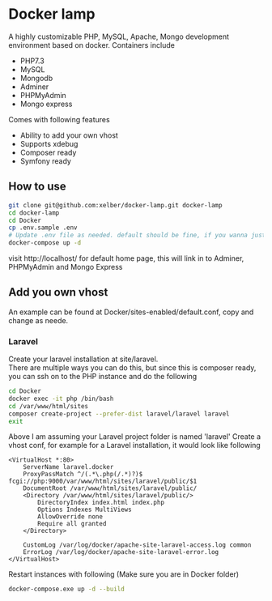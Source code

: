 # Docker lamp
A highly customizable PHP, MySQL, Apache, Mongo development environment based on docker.
Containers include
- PHP7.3
- MySQL
- Mongodb
- Adminer
- PHPMyAdmin
- Mongo express

Comes with following features
- Ability to add your own vhost
- Supports xdebug  
- Composer ready
- Symfony ready

## How to use
```Bash
git clone git@github.com:xelber/docker-lamp.git docker-lamp
cd docker-lamp
cd Docker
cp .env.sample .env
# Update .env file as needed. default should be fine, if you wanna just test it out first
docker-compose up -d
```
visit http://localhost/ for default home page, this will link in to Adminer, PHPMyAdmin and Mongo Express  

## Add you own vhost
An example can be found at Docker/sites-enabled/default.conf, copy and change as neede.

### Laravel
Create your laravel installation at site/laravel.  
There are multiple ways you can do this, but since this is composer ready, you can ssh on to the PHP instance and do the following
```Bash
cd Docker
docker exec -it php /bin/bash
cd /var/www/html/sites
composer create-project --prefer-dist laravel/laravel laravel
exit
```
Above I am assuming your Laravel project folder is named 'laravel'
Create a vhost conf, for example for a Laravel installation, it would look like following
```
<VirtualHost *:80>
    ServerName laravel.docker
    ProxyPassMatch ^/(.*\.php(/.*)?)$ fcgi://php:9000/var/www/html/sites/laravel/public/$1
    DocumentRoot /var/www/html/sites/laravel/public/
    <Directory /var/www/html/sites/laravel/public/>
        DirectoryIndex index.html index.php
        Options Indexes MultiViews
        AllowOverride none
        Require all granted
    </Directory>

    CustomLog /var/log/docker/apache-site-laravel-access.log common
    ErrorLog /var/log/docker/apache-site-laravel-error.log
</VirtualHost>
```
Restart instances with following (Make sure you are in Docker folder)
```Bash
docker-compose.exe up -d --build
```
